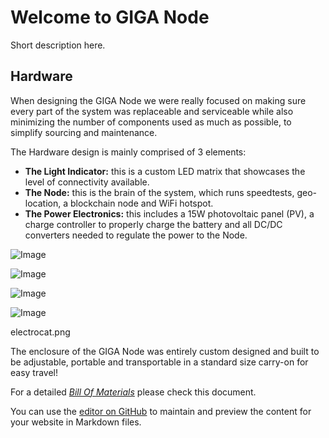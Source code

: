 # Welcome to GIGA Node

Short description here. 

## Hardware

When designing the GIGA Node we were really focused on making sure every part of the system was replaceable and serviceable while also minimizing the number of components used as much as possible, to simplify sourcing and maintenance.

The Hardware design is mainly comprised of 3 elements:
- **The Light Indicator:** this is a custom LED matrix that showcases the level of connectivity available.
- **The Node:** this is the brain of the system, which runs speedtests, geo-location, a blockchain node and WiFi hotspot.
- **The Power Electronics:** this includes a 15W photovoltaic panel (PV), a charge controller to properly charge the battery and all DC/DC converters needed to regulate the power to the Node.

![Image](https://github.com/benedetoula/GIGANode/blob/gh-pages/System%20Diagram2.png)

![Image](/../main/assets/images/System%20Diagram.png)

![Image](https://github.com/benedetoula/GIGANode/blob/gh-pages/System%20Diagram.jpeg)


![Image](https://github.com/benedetoula/GIGANode/blob/gh-pages/GIGA_logo.jpg)

electrocat.png


The enclosure of the GIGA Node was entirely custom designed and built to be adjustable, portable and transportable in a standard size carry-on for easy travel!

For a detailed [*Bill Of Materials*](https://docs.google.com/spreadsheets/d/1M344BFzDwndOonXr7UBz_JfK02XLmgQRAvrM4X4WKnk/edit#gid=0) please check this document.

You can use the [editor on GitHub](https://github.com/benedetoula/GIGANode/edit/gh-pages/index.md) to maintain and preview the content for your website in Markdown files.
